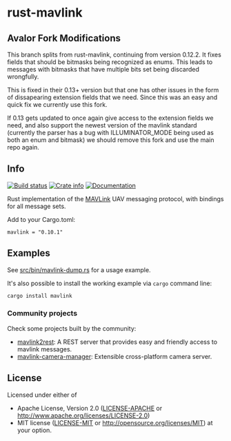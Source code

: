 # rust-mavlink

## Avalor Fork Modifications
This branch splits from rust-mavlink, continuing from version 0.12.2. It fixes fields that should be bitmasks being recognized as enums. This leads to messages with bitmasks that have multiple bits set being discarded wrongfully.

This is fixed in their 0.13+ version but that one has other issues in the form of dissapearing extension fields that we need. Since this was an easy and quick fix we currently use this fork.

If 0.13 gets updated to once again give access to the extension fields we need, and also support the newest version of the mavlink standard (currently the parser has a bug with ILLUMINATOR_MODE being used as both an enum and bitmask) we should remove this fork and use the main repo again.

## Info

[![Build status](https://github.com/mavlink/rust-mavlink/actions/workflows/test.yml/badge.svg)](https://github.com/mavlink/rust-mavlink/actions/workflows/test.yml)
[![Crate info](https://img.shields.io/crates/v/mavlink.svg)](https://crates.io/crates/mavlink)
[![Documentation](https://docs.rs/mavlink/badge.svg)](https://docs.rs/mavlink)

Rust implementation of the [MAVLink](https://mavlink.io/en) UAV messaging protocol,
with bindings for all message sets.

Add to your Cargo.toml:

```
mavlink = "0.10.1"
```

## Examples
See [src/bin/mavlink-dump.rs](src/bin/mavlink-dump.rs) for a usage example.

It's also possible to install the working example via `cargo` command line:
```sh
cargo install mavlink
```

### Community projects
Check some projects built by the community:
- [mavlink2rest](https://github.com/patrickelectric/mavlink2rest): A REST server that provides easy and friendly access to mavlink messages.
- [mavlink-camera-manager](https://github.com/mavlink/mavlink-camera-manager): Extensible cross-platform camera server.

## License

Licensed under either of
 * Apache License, Version 2.0 ([LICENSE-APACHE](LICENSE-APACHE) or http://www.apache.org/licenses/LICENSE-2.0)
 * MIT license ([LICENSE-MIT](LICENSE-MIT) or http://opensource.org/licenses/MIT)
at your option.

